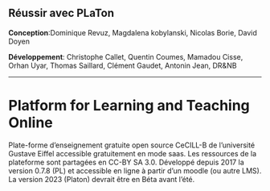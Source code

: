 ## Réussir avec PLaTon  

**Conception**:Dominique Revuz, Magdalena kobylanski, Nicolas Borie, David Doyen  

**Développement**: Christophe Callet, Quentin Coumes, Mamadou Cisse, Orhan Uyar, Thomas Saillard, Clément Gaudet, Antonin Jean, DR&NB  

---

#  Platform for Learning and Teaching Online


Plate-forme d’enseignement gratuite open source CeCILL-B de l’université Gustave Eiffel accessible gratuitement en mode saas.
Les ressources de la plateforme sont partagées en CC-BY SA 3.0.
Développé depuis 2017 la version 0.7.8 (PL) et accessible en ligne à partir d’un moodle (ou autre LMS).
La version 2023 (Platon) devrait être en Béta avant l’été.

